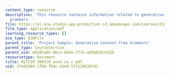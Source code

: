 ```yaml
---
content_type: resource
description: 'This resource contains information related to generative context-free
  grammars. '
file: https://ol-ocw-studio-app-production.s3.amazonaws.com/courses/21m-380-music-and-technology-algorithmic-and-generative-music-spring-2010/2fe633842fb0fb4c2ee9572110d30fd1_MIT21M_380S10_assn_ss_c.pdf
file_type: application/pdf
learning_resource_types: []
ocw_type: OCWFile
parent_title: 'Project Sample: Generative Context-free Grammars'
parent_type: CourseSection
parent_uid: e0285a65-8bce-669a-777e-a93b6267e32d
resourcetype: Document
title: MIT21M_380S10_assn_ss_c.pdf
uid: 2fe63384-2fb0-fb4c-2ee9-572110d30fd1
---
```

